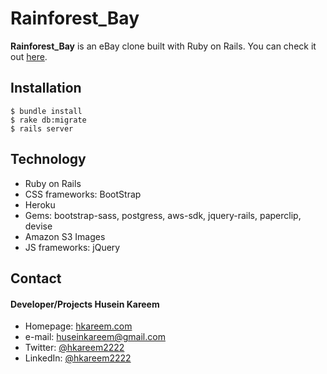 Rainforest_Bay
======
**Rainforest_Bay** is an eBay clone built with Ruby on Rails. You can check it out [here](http://www.rainforestbay.com/).

## Installation
```console
$ bundle install
$ rake db:migrate
$ rails server
```

## Technology
* Ruby on Rails
* CSS frameworks: BootStrap
* Heroku
* Gems: bootstrap-sass, postgress, aws-sdk, jquery-rails, paperclip, devise
* Amazon S3 Images
* JS frameworks: jQuery

## Contact
#### Developer/Projects Husein Kareem
* Homepage: [hkareem.com](http://hkareem.com/)
* e-mail: [huseinkareem@gmail.com](mailto:huseinkareem@gmail.com)
* Twitter: [@hkareem2222](https://twitter.com/hkareem2222)
* LinkedIn: [@hkareem2222](https://www.linkedin.com/in/hkareem2222)